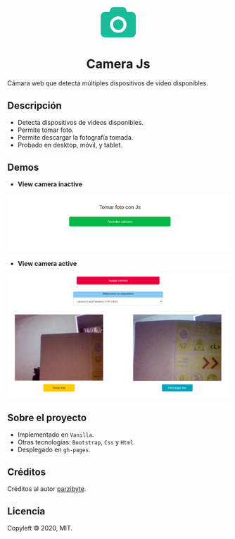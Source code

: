 <p align="center"><a href="public/logo.png"><img src="src/assets/icon.png" width=80px></a></p>
<h1 align="center">Camera Js</h1>

Cámara web que detecta múltiples dispositivos de video disponibles.


## Descripción

- Detecta dispositivos de videos disponibles.
- Permite tomar foto.
- Permite descargar la fotografía tomada.
- Probado en desktop, móvil, y tablet.


## Demos

- **View camera inactive**

<img src="./src/assets/demo/view-camera-inactive.png" alt="Demo camera inactive">

- **View camera active**

<img src="./src/assets/demo/view-camera-active.png" alt="Demo camera active">


## Sobre el proyecto

- Implementado en `Vanilla`.
- Otras tecnologías: `Bootstrap`, `Css` y `Html`.
- Desplegado en `gh-pages`.


## Créditos

Créditos al autor [parzibyte](https://github.com/parzibyte).

## Licencia

Copyleft 🄯 2020, MIT.
